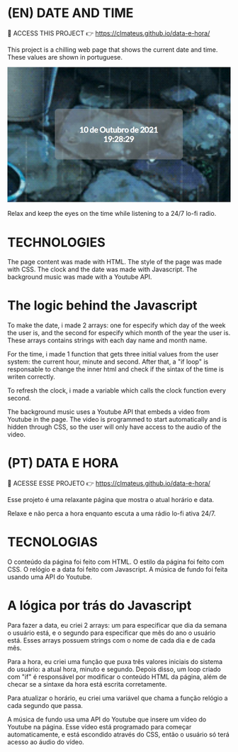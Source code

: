 # (EN) DATE AND TIME

🔗 ACCESS THIS PROJECT 👉 https://clmateus.github.io/data-e-hora/

This project is a chilling web page that shows the current date and time. These values are shown in portuguese.

![image of date and time](assets/sample.jpg)

Relax and keep the eyes on the time while listening to a 24/7 lo-fi radio.

# TECHNOLOGIES

The page content was made with HTML.
The style of the page was made with CSS.
The clock and the date was made with Javascript.
The background music was made with a Youtube API.

# The logic behind the Javascript

To make the date, i made 2 arrays: one for especify which day of the week the user is, and the second for especify which month of the year the user is. These arrays contains strings with each day name and month name.

For the time, i made 1 function that gets three initial values from the user system: the current hour, minute and second. After that, a "if loop" is responsable to change the inner html and check if the sintax of the time is writen correctly.

To refresh the clock, i made a variable which calls the clock function every second.

The background music uses a Youtube API that embeds a video from Youtube in the page. The video is programmed to start automatically and is hidden through CSS, so the user will only have access to the audio of the video.

# (PT) DATA E HORA

🔗 ACESSE ESSE PROJETO 👉 https://clmateus.github.io/data-e-hora/

Esse projeto é uma relaxante página que mostra o atual horário e data.

Relaxe e não perca a hora enquanto escuta a uma rádio lo-fi ativa 24/7.

# TECNOLOGIAS

O conteúdo da página foi feito com HTML.
O estilo da página foi feito com CSS.
O relógio e a data foi feito com Javascript.
A música de fundo foi feita usando uma API do Youtube.

# A lógica por trás do Javascript

Para fazer a data, eu criei 2 arrays: um para especificar que dia da semana o usuário está, e o segundo para especificar que mês do ano o usuário está. Esses arrays possuem strings com o nome de cada dia e de cada mês.

Para a hora, eu criei uma função que puxa três valores iniciais do sistema do usuário: a atual hora, minuto e segundo. Depois disso, um loop criado com "if" é responsável por modificar o conteúdo HTML da página, além de checar se a sintaxe da hora está escrita corretamente.

Para atualizar o horário, eu criei uma variável que chama a função relógio a cada segundo que passa.

A música de fundo usa uma API do Youtube que insere um vídeo do Youtube na página. Esse vídeo está programado para começar automaticamente, e está escondido através do CSS, então o usuário só terá acesso ao áudio do vídeo.
